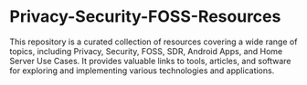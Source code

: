 # Privacy-Security-FOSS-Resources
This repository is a curated collection of resources covering a wide range of topics, including Privacy, Security, FOSS, SDR, Android Apps, and Home Server Use Cases. It provides valuable links to tools, articles, and software for exploring and implementing various technologies and applications. 

